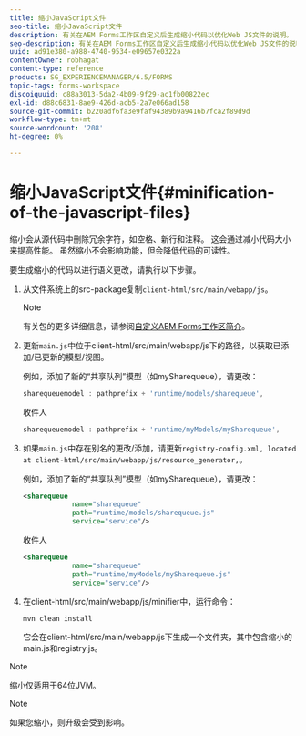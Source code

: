 ```yaml
---
title: 缩小JavaScript文件
seo-title: 缩小JavaScript文件
description: 有关在AEM Forms工作区自定义后生成缩小代码以优化Web JS文件的说明。
seo-description: 有关在AEM Forms工作区自定义后生成缩小代码以优化Web JS文件的说明。
uuid: ad91e380-a988-4740-9534-e09657e0322a
contentOwner: robhagat
content-type: reference
products: SG_EXPERIENCEMANAGER/6.5/FORMS
topic-tags: forms-workspace
discoiquuid: c88a3013-5da2-4b09-9f29-ac1fb00822ec
exl-id: d88c6831-8ae9-426d-acb5-2a7e066ad158
source-git-commit: b220adf6fa3e9faf94389b9a9416b7fca2f89d9d
workflow-type: tm+mt
source-wordcount: '208'
ht-degree: 0%

---
```


# 缩小JavaScript文件{#minification-of-the-javascript-files}

缩小会从源代码中删除冗余字符，如空格、新行和注释。 这会通过减小代码大小来提高性能。 虽然缩小不会影响功能，但会降低代码的可读性。

要生成缩小的代码以进行语义更改，请执行以下步骤。

1. 从文件系统上的src-package复制`client-html/src/main/webapp/js`。

   >[!NOTE]
   >
   >有关包的更多详细信息，请参阅[自定义AEM Forms工作区简介](/help/forms/using/introduction-customizing-html-workspace.md)。

1. 更新`main.js`中位于client-html/src/main/webapp/js下的路径，以获取已添加/已更新的模型/视图。

   例如，添加了新的“共享队列”模型（如mySharequeue），请更改：

   ```javascript
   sharequeuemodel : pathprefix + 'runtime/models/sharequeue',
   ```

   收件人

   ```javascript
   sharequeuemodel : pathprefix + 'runtime/myModels/mySharequeue',
   ```

1. 如果`main.js`中存在别名的更改/添加，请更新`registry-config.xml, located at client-html/src/main/webapp/js/resource_generator,`。

   例如，添加了新的“共享队列”模型（如mySharequeue），请更改：

   ```xml
   <sharequeue
               name="sharequeue"
               path="runtime/models/sharequeue.js"
               service="service"/>
   ```

   收件人

   ```xml
   <sharequeue
               name="sharequeue"
               path="runtime/myModels/mySharequeue.js"
               service="service"/>
   ```

1. 在client-html/src/main/webapp/js/minifier中，运行命令：

   ```shell
   mvn clean install
   ```

   它会在client-html/src/main/webapp/js下生成一个文件夹，其中包含缩小的main.js和registry.js。

>[!NOTE]
>
>缩小仅适用于64位JVM。

>[!NOTE]
>
>如果您缩小，则升级会受到影响。
